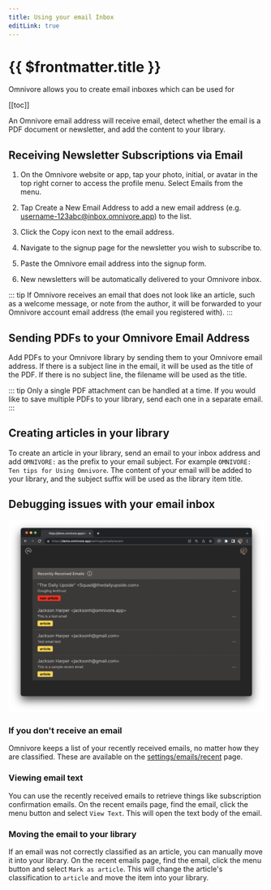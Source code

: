 ```yaml
---
title: Using your email Inbox
editLink: true
---
```


# {{ $frontmatter.title }}

Omnivore allows you to create email inboxes which can be used for

[[toc]]

An Omnivore email address will receive email, detect whether the email is a PDF document or newsletter, and add the content to your library.

## Receiving Newsletter Subscriptions via Email

1. On the Omnivore website or app, tap your photo, initial, or avatar in the top right corner to access the profile menu. Select Emails from the menu.

2. Tap Create a New Email Address to add a new email address (e.g. username-123abc@inbox.omnivore.app) to the list.

3. Click the Copy icon next to the email address.

4. Navigate to the signup page for the newsletter you wish to subscribe to.

5. Paste the Omnivore email address into the signup form.

6. New newsletters will be automatically delivered to your Omnivore inbox.

::: tip If Omnivore receives an email that does not look like an article, such as a welcome message, or note from the author, it will be forwarded to your Omnivore account email address (the email you registered with).
:::

## Sending PDFs to your Omnivore Email Address

Add PDFs to your Omnivore library by sending them to your Omnivore email address. If there is a subject line in the email, it will be used as the title of the PDF. If there is no subject line, the filename will be used as the title.

::: tip Only a single PDF attachment can be handled at a time. If you would like to save multiple PDFs to your library, send each one in a separate email.
:::

## Creating articles in your library

To create an article in your library, send an email to your inbox address and add `OMNIVORE:` as the prefix to your email subject. For example `OMNIVORE: Ten tips for Using Omnivore`. The content of your email will be added to your library, and the subject suffix will be used as the library item title.

## Debugging issues with your email inbox

![Screenshot of recent emails](./images/web-recent-emails-01.png)

### If you don't receive an email

Omnivore keeps a list of your recently received emails, no matter how they are classified. These are available on the [settings/emails/recent](https://omnivore.app/settings/emails/recent) page.

### Viewing email text

You can use the recently received emails to retrieve things like subscription confirmation emails. On the recent emails page, find the email, click the menu button and select `View Text`. This will open the text body of the email.

### Moving the email to your library

If an email was not correctly classified as an article, you can manually move it into your library. On the recent emails page, find the email, click the menu button and select `Mark as article`. This will change the article's classification to `article` and move the item into your library.
